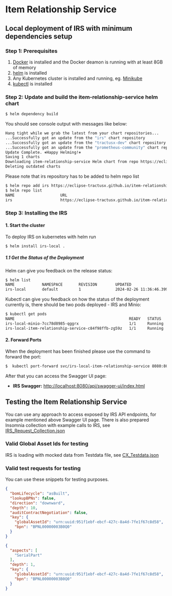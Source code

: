 # Item Relationship Service

## Local deployment of IRS with minimum dependencies setup

### Step 1: Prerequisites

1. [Docker](https://docs.docker.com/get-docker/) is installed and the Docker deamon is running with at least 8GB of memory
2. [helm](https://helm.sh/docs/intro/install/) is installed
3. Any Kubernetes cluster is installed and running, eg. [Minikube](https://minikube.sigs.k8s.io/docs/start/)
4. [kubectl](https://kubernetes.io/docs/tasks/tools/) is installed

### Step 2: Update and build the item-relationship-service helm chart

```bash
$ helm dependency build
```
You should see console output with messages like below:
```bash
Hang tight while we grab the latest from your chart repositories...
...Successfully got an update from the "irs" chart repository
...Successfully got an update from the "tractusx-dev" chart repository
...Successfully got an update from the "prometheus-community" chart repository
Update Complete. ⎈Happy Helming!⎈
Saving 1 charts
Downloading item-relationship-service Helm chart from repo https://eclipse-tractusx.github.io/item-relationship-service
Deleting outdated charts
```
Please note that irs repository has to be added to helm repo list
```bash
$ helm repo add irs https://eclipse-tractusx.github.io/item-relationship-service
$ helm repo list
NAME                    URL
irs                     https://eclipse-tractusx.github.io/item-relationship-service
```

### Step 3: Installing the IRS

#### 1. Start the cluster

To deploy IRS on kubernetes with helm run

```bash
$ helm install irs-local .
```

##### 1.1 Get the Status of the Deployment

Helm can give you feedback on the release status:

```bash
$ helm list
NAME            NAMESPACE       REVISION        UPDATED                                 STATUS          CHART                                    APP VERSION
irs-local       default         1               2024-02-26 11:36:46.399546 +0100 CET    deployed        item-relationship-service-local-6.14.0   4.5.0
```
Kubectl can give you feedback on how the status of the deployment currently is, there should be two pods deployed - IRS and Minio:
```bash
$ kubectl get pods
NAME                                                  READY   STATUS    RESTARTS      AGE
irs-local-minio-7cc78d8985-qggrx                      1/1     Running   0             10m
irs-local-item-relationship-service-c84f98ffb-zg59z   1/1     Running   0             10m

```

#### 2. Forward Ports

When the deployment has been finished please use the command to forward the port:

```bash
$  kubectl port-forward svc/irs-local-item-relationship-service 8080:8080
```

After that you can access the Swagger UI page:

* **IRS Swagger:** [http://localhost:8080/api/swagger-ui/index.html](http://localhost:8080/api/swagger-ui/index.html)

## Testing the Item Relationship Service

You can use any approach to access exposed by IRS API endpoints, for example mentioned above Swagger UI page. There is also prepared Insomnia collection with example calls to IRS, see [IRS_Request_Collection.json](../../testing/IRS_Request_Collection.json)

### Valid Global Asset Ids for testing

IRS is loading with mocked data from Testdata file, see [CX_Testdata.json](../../../irs-models/src/main/resources/test_data/CX_Testdata.json)

### Valid test requests for testing

You can use these snippets for testing purposes.

```json
{
  "bomLifecycle": "asBuilt",
  "lookupBPNs": false,
  "direction": "downward",
  "depth": 10,
  "auditContractNegotiation": false,
  "key": {
    "globalAssetId": "urn:uuid:951f1ebf-ebcf-427c-8a4d-7fe1f67c8d58",
    "bpn": "BPNL00000003B0Q0"
  }
}
````

```json
{
  "aspects": [
    "SerialPart"
  ],
  "depth": 1,
  "key": {
    "globalAssetId": "urn:uuid:951f1ebf-ebcf-427c-8a4d-7fe1f67c8d58",
    "bpn": "BPNL00000003B0Q0"
  }
}
```
